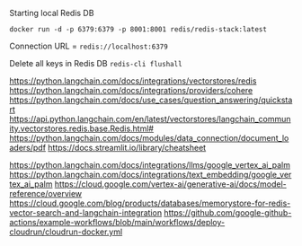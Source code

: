 Starting local Redis DB

`docker run -d -p 6379:6379 -p 8001:8001 redis/redis-stack:latest`

Connection URL = `redis://localhost:6379`

Delete all keys in Redis DB `redis-cli flushall`

https://python.langchain.com/docs/integrations/vectorstores/redis
https://python.langchain.com/docs/integrations/providers/cohere
https://python.langchain.com/docs/use_cases/question_answering/quickstart
https://api.python.langchain.com/en/latest/vectorstores/langchain_community.vectorstores.redis.base.Redis.html#
https://python.langchain.com/docs/modules/data_connection/document_loaders/pdf
https://docs.streamlit.io/library/cheatsheet

https://python.langchain.com/docs/integrations/llms/google_vertex_ai_palm
https://python.langchain.com/docs/integrations/text_embedding/google_vertex_ai_palm
https://cloud.google.com/vertex-ai/generative-ai/docs/model-reference/overview
https://cloud.google.com/blog/products/databases/memorystore-for-redis-vector-search-and-langchain-integration
https://github.com/google-github-actions/example-workflows/blob/main/workflows/deploy-cloudrun/cloudrun-docker.yml